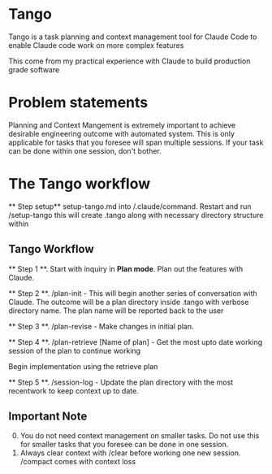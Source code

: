 # Tango
Tango is a task planning and context management tool for Claude Code to enable Claude code work on more complex features

This come from my practical experience with Claude to build production grade software

# Problem statements
Planning and Context Mangement is extremely important to achieve desirable engineering outcome with automated system.
This is only applicable for tasks that you foresee will span multiple sessions. If your task can be done within one session, don't bother.

# The Tango workflow 

  ** Step setup** setup-tango.md into <project-root>/.claude/command. Restart and run /setup-tango this will create .tango along with necessary directory structure within

## Tango Workflow
  ** Step 1 **. Start with inquiry in **Plan mode**. Plan out the features with Claude.
  
  ** Step 2 **. /plan-init - This will begin another series of conversation with Claude. The outcome will be a plan directory inside .tango with verbose directory name. The plan name will be reported back to the user
  
  ** Step 3 **. /plan-revise - Make changes in initial plan.
  
  ** Step 4 **. /plan-retrieve [Name of plan] - Get the most upto date working session of the plan to continue working
  
  Begin implementation using the retrieve plan
  
  ** Step 5 **. /session-log - Update the plan directory with the most recentwork to keep context up to date.

## Important Note
0. You do not need context management on smaller tasks. Do not use this for smaller tasks that you foresee can be done in one session.
1. Always clear context with /clear before working one new session. /compact comes with context loss
